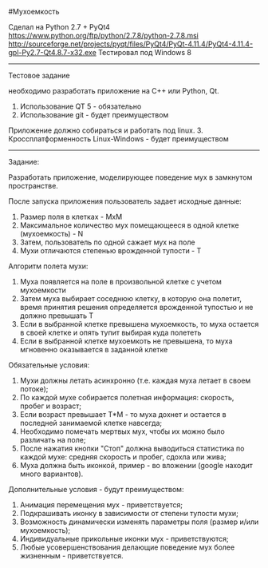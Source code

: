 #Мухоемкость

Сделал на Python 2.7 + PyQt4
https://www.python.org/ftp/python/2.7.8/python-2.7.8.msi
http://sourceforge.net/projects/pyqt/files/PyQt4/PyQt-4.11.4/PyQt4-4.11.4-gpl-Py2.7-Qt4.8.7-x32.exe
Тестировал под Windows 8

-----

Тестовое задание

необходимо разработать приложение на C++ или Python, Qt.

1. Использование QT 5 - обязательно
2. Использование git - будет преимуществом

Приложение должно собираться и работать под linux.
3. Кроссплатформенность Linux-Windows - будет преимуществом

-----

Задание: 

Разработать приложение, моделирующее поведение мух в замкнутом пространстве.

После запуска приложения пользователь задает исходные данные:

1. Размер поля в клетках - MxM
2. Максимальное количество мух помещающееся в одной клетке (мухоемкость) - N
3. Затем, пользователь по одной сажает мух на поле
4. Мухи отличаются степенью врожденной тупости - T

Алгоритм полета мухи:
1. Муха появляется на поле в произвольной клетке с учетом мухоемкости
2. Затем муха выбирает соседнюю клетку, в которую она полетит, время принятия решения определяется врожденной тупостью и не должно превышать T
3. Если в выбранной клетке превышена мухоемкость, то муха остается в своей клетке и опять тупит выбирая куда полететь
4. Если в выбранной клетке мухоемкоть не превышена, то муха мгновенно оказывается в заданной клетке

Обязательные условия:
1. Мухи должны летать асинхронно (т.е. каждая муха летает в своем потоке);
2. По каждой мухе собирается полетная информация: скорость, пробег и возраст;
3. Если возраст превышает T*M - то муха дохнет и остается в последней занимаемой клетке навсегда;
4. Необходимо помечать мертвых мух, чтобы их можно было различать на поле;
5. После нажатия кнопки "Стоп" должна выводиться статистика по каждой мухе: средняя скорость и пробег, сдохла или жива;
6. Муха должна быть иконкой, пример - во вложении (google находит много вариантов).

Дополнительные условия - будут преимуществом:
1. Анимация перемещения мух - приветствуется;
2. Подкрашивать иконку в зависимости от степени тупости мухи;
3. Возможность динамически изменять параметры поля (размер и/или мухоемкость);
4. Индивидуальные прикольные иконки мух - приветствуются;
5. Любые усовершенствования делающие поведение мух более жизненным - приветствуется.
